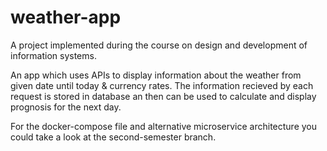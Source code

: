 # weather-app

A project implemented during the course on design and development of information systems.

An app which uses APIs to display information about the weather from given date until today & currency rates. The information recieved by each request is stored in database an then can be used to calculate and display prognosis for the next day. 

For the docker-compose file and alternative microservice architecture you could take a look at the second-semester branch.
